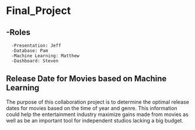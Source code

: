 # Final_Project
## -Roles
      -Presentation: Jeff
      -Database: Pam
      -Machine Learning: Matthew
      -Dashboard: Steven

## Release Date for Movies based on Machine Learning
The purpose of this collaboration project is to determine the optimal release dates for movies based on the time of year and genre.
This information could help the entertainment industry maximize gains made from movies as well as be an important tool for independent studios lacking a big budget.


